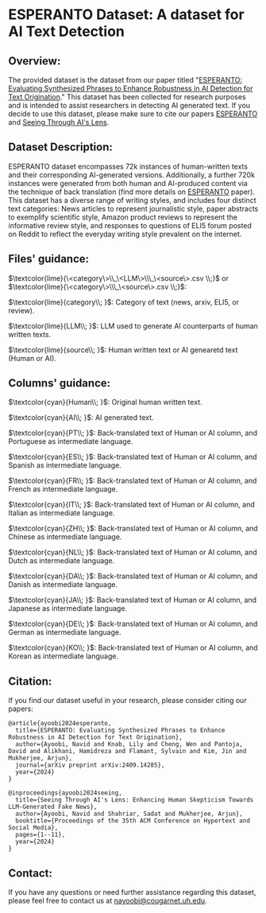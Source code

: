 # ESPERANTO Dataset: A dataset for AI Text Detection

## Overview:
The provided dataset is the dataset from our paper titled "[ESPERANTO: Evaluating Synthesized Phrases to Enhance Robustness in AI Detection for Text Origination](https://arxiv.org/abs/2409.14285)."
This dataset has been collected for research purposes and is intended to assist researchers in detecting AI generated text. If you decide to use this dataset, please make sure to cite our papers [ESPERANTO](https://arxiv.org/abs/2409.14285) and [Seeing Through AI's Lens](https://dl.acm.org/doi/abs/10.1145/3648188.3675136). 

## Dataset Description:
ESPERANTO dataset encompasses 72k instances of human-written texts and their corresponding AI-generated versions. Additionally, a further 720k instances were generated from both human and AI-produced content via the technique of back translation (find more details on [ESPERANTO](https://arxiv.org/abs/2409.14285) paper).
This dataset has a diverse range of writing styles, and includes four distinct text categories: News articles to represent journalistic style, paper abstracts to exemplify scientific style, Amazon product reviews to represent the informative review style, and responses to questions of ELI5 forum posted on Reddit to reflect the everyday writing style prevalent on the internet.

## Files' guidance:

$\textcolor{lime}{\<category\>\\_\<LLM\>\\\_\<source\>.csv \\;}$ or $\textcolor{lime}{\<category\>\\\_\<source\>.csv \\;}$: 

$\textcolor{lime}{category\\; }$: Category of text (news, arxiv, ELI5, or review).

$\textcolor{lime}{LLM\\; }$: LLM used to generate AI counterparts of human written texts.

$\textcolor{lime}{source\\; }$: Human written text or AI genearetd text (Human or AI).

## Columns' guidance:

$\textcolor{cyan}{Human\\; }$: Original human written text.

$\textcolor{cyan}{AI\\; }$: AI generated text.

$\textcolor{cyan}{PT\\; }$: Back-translated text of Human or AI column, and Portuguese as intermediate language.

$\textcolor{cyan}{ES\\; }$: Back-translated text of Human or AI column, and Spanish as intermediate language.

$\textcolor{cyan}{FR\\; }$: Back-translated text of Human or AI column, and French as intermediate language.

$\textcolor{cyan}{IT\\; }$: Back-translated text of Human or AI column, and Italian as intermediate language.

$\textcolor{cyan}{ZH\\; }$: Back-translated text of Human or AI column, and Chinese as intermediate language.

$\textcolor{cyan}{NL\\; }$: Back-translated text of Human or AI column, and Dutch as intermediate language.

$\textcolor{cyan}{DA\\; }$: Back-translated text of Human or AI column, and Danish as intermediate language.

$\textcolor{cyan}{JA\\; }$: Back-translated text of Human or AI column, and Japanese as intermediate language.

$\textcolor{cyan}{DE\\; }$: Back-translated text of Human or AI column, and German as intermediate language.

$\textcolor{cyan}{KO\\; }$: Back-translated text of Human or AI column, and Korean as intermediate language.


## Citation:
If you find our dataset useful in your research, please consider citing our papers:
```
@article{ayoobi2024esperanto,
  title={ESPERANTO: Evaluating Synthesized Phrases to Enhance Robustness in AI Detection for Text Origination},
  author={Ayoobi, Navid and Knab, Lily and Cheng, Wen and Pantoja, David and Alikhani, Hamidreza and Flamant, Sylvain and Kim, Jin and Mukherjee, Arjun},
  journal={arXiv preprint arXiv:2409.14285},
  year={2024}
}
```

```
@inproceedings{ayoobi2024seeing,
  title={Seeing Through AI's Lens: Enhancing Human Skepticism Towards LLM-Generated Fake News},
  author={Ayoobi, Navid and Shahriar, Sadat and Mukherjee, Arjun},
  booktitle={Proceedings of the 35th ACM Conference on Hypertext and Social Media},
  pages={1--11},
  year={2024}
}
```

## Contact:
If you have any questions or need further assistance regarding this dataset, please feel free to contact us at nayoobi@cougarnet.uh.edu.
